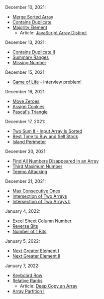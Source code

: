 December 10, 2021:
* [Merge Sorted Array](https://leetcode.com/problems/merge-sorted-array/)
* [Contains Duplicate](https://leetcode.com/problems/contains-duplicate/)
* [Majority Element](https://leetcode.com/problems/majority-element/)
    * Article: [JavaScript Array Distinct](https://codeburst.io/javascript-array-distinct-5edc93501dc4)

December 13, 2021:
* [Contains Duplicate II](https://leetcode.com/problems/contains-duplicate-ii/)
* [Summary Ranges](https://leetcode.com/problems/summary-ranges/)
* [Missing Number](https://leetcode.com/problems/missing-number/)

December 15, 2021:
* [Game of Life](https://leetcode.com/problems/game-of-life/) - interview problem!

December 16, 2021:
* [Move Zeroes](https://leetcode.com/problems/move-zeroes)
* [Assign Cookies](https://leetcode.com/problems/assign-cookies/)
* [Pascal's Triangle](https://leetcode.com/problems/pascals-triangle/)

December 17, 2021:
* [Two Sum II - Input Array Is Sorted](https://leetcode.com/problems/two-sum-ii-input-array-is-sorted/)
* [Best Time to Buy and Sell Stock](https://leetcode.com/problems/best-time-to-buy-and-sell-stock/)
* [Island Perimeter](https://leetcode.com/problems/island-perimeter/)

December 20, 2021:
* [Find All Numbers Disappeared in an Array](https://leetcode.com/problems/find-all-numbers-disappeared-in-an-array/)
* [Third Maximum Number](https://leetcode.com/problems/third-maximum-number/)
* [Teemo Attacking](https://leetcode.com/problems/teemo-attacking/)

December 21, 2021:
* [Max Consecutive Ones](https://leetcode.com/problems/max-consecutive-ones/)
* [Intersection of Two Arrays](https://leetcode.com/problems/intersection-of-two-arrays/)
* [Intersection of Two Arrays II](https://leetcode.com/problems/intersection-of-two-arrays-ii/)

January 4, 2022:
* [Excel Sheet Column Number](https://leetcode.com/problems/excel-sheet-column-number/)
* [Reverse Bits](https://leetcode.com/problems/reverse-bits/)
* [Number of 1 Bits](https://leetcode.com/problems/number-of-1-bits/)

January 5, 2022:
* [Next Greater Element I](https://leetcode.com/problems/next-greater-element-i/)
* [Next Greater Element II](https://leetcode.com/problems/next-greater-element-ii/)

January 7, 2022:
* [Keyboard Row](https://leetcode.com/problems/keyboard-row/)
* [Relative Ranks](https://leetcode.com/problems/relative-ranks/)
    * Article: [Deep Copy an Array](https://dev.to/samanthaming/how-to-deep-clone-an-array-in-javascript-3cig)
* [Array Partition I](https://leetcode.com/problems/array-partition-i/)